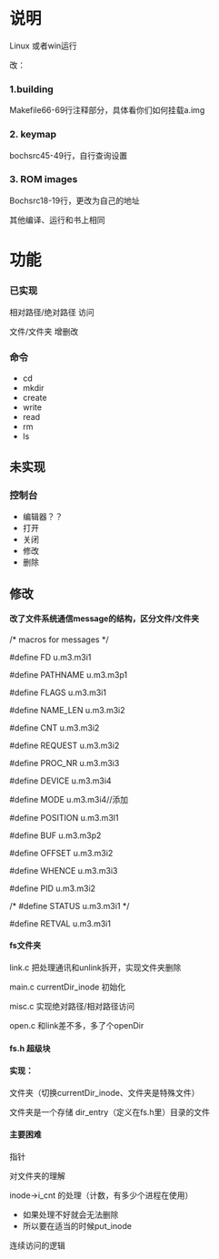 # 说明

Linux 或者win运行

改：

### 1.building

Makefile66-69行注释部分，具体看你们如何挂载a.img

### 2. keymap

bochsrc45-49行，自行查询设置

### 3. ROM images

Bochsrc18-19行，更改为自己的地址

其他编译、运行和书上相同









# 功能

### 已实现

相对路径/绝对路径 访问

文件/文件夹 增删改



### 命令

+ cd
+ mkdir
+ create
+ write
+ read
+ rm
+ ls



## 未实现

### 控制台

- 编辑器？？
- 打开
- 关闭
- 修改
- 删除





## 修改

#### 改了文件系统通信message的结构，区分文件/文件夹

/* macros for messages */

\#define FD      u.m3.m3i1

\#define PATHNAME    u.m3.m3p1

\#define FLAGS       u.m3.m3i1

\#define NAME_LEN    u.m3.m3i2

\#define CNT         u.m3.m3i2

\#define REQUEST     u.m3.m3i2

\#define PROC_NR     u.m3.m3i3

\#define DEVICE      u.m3.m3i4

\#define MODE u.m3.m3i4//添加

\#define POSITION    u.m3.m3l1

\#define BUF         u.m3.m3p2

\#define OFFSET      u.m3.m3i2

\#define WHENCE      u.m3.m3i3

 

\#define PID         u.m3.m3i2

/* #define  STATUS      u.m3.m3i1 */

\#define RETVAL      u.m3.m3i1





#### fs文件夹  

link.c  把处理通讯和unlink拆开，实现文件夹删除

main.c   currentDir_inode 初始化

misc.c 实现绝对路径/相对路径访问

open.c 和link差不多，多了个openDir



#### fs.h 超级块



#### 实现：

文件夹（切换currentDir_inode、文件夹是特殊文件）

文件夹是一个存储 dir_entry（定义在fs.h里）目录的文件



#### 主要困难

指针

对文件夹的理解

inode->i_cnt 的处理（计数，有多少个进程在使用）

+ 如果处理不好就会无法删除
+ 所以要在适当的时候put_inode

连续访问的逻辑







